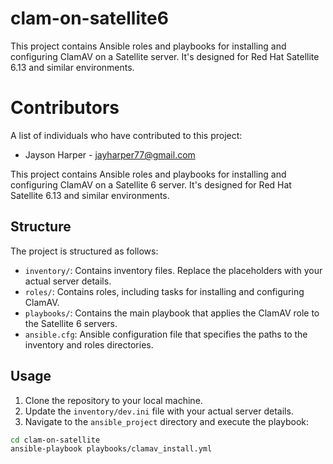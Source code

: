 # clam-on-satellite6
This project contains Ansible roles and playbooks for installing and configuring ClamAV on a Satellite server. It's designed for Red Hat Satellite 6.13 and similar environments.

# Contributors

A list of individuals who have contributed to this project:

- Jayson Harper - jayharper77@gmail.com

This project contains Ansible roles and playbooks for installing and configuring ClamAV on a Satellite 6 server. It's designed for Red Hat Satellite 6.13 and similar environments.

## Structure

The project is structured as follows:

- `inventory/`: Contains inventory files. Replace the placeholders with your actual server details.
- `roles/`: Contains roles, including tasks for installing and configuring ClamAV.
- `playbooks/`: Contains the main playbook that applies the ClamAV role to the Satellite 6 servers.
- `ansible.cfg`: Ansible configuration file that specifies the paths to the inventory and roles directories.

## Usage

1. Clone the repository to your local machine.
2. Update the `inventory/dev.ini` file with your actual server details.
3. Navigate to the `ansible_project` directory and execute the playbook:

```bash
cd clam-on-satellite
ansible-playbook playbooks/clamav_install.yml
